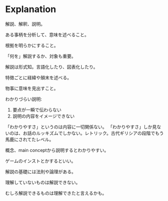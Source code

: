 # Explanation

解説、解釈、説明。

ある事柄を分析して、意味を述べること。

根拠を明らかにすること。

「何を」解説するか、対象も重要。

解説は形式知。言語化したり、図表化したり。

特徴ごとに経緯や顛末を述べる。

物事に意味を見出すこと。

わかりづらい説明:

1. 要点が一瞬で伝わらない
2. 説明の内容をイメージできない

「わかりやすさ」というのは内容に一切関係ない。
「わかりやすさ」しか見ないのは、お話のルッキズムでしかない。レトリック。古代ギリシアの段階でもう馬鹿にされてたレベル。

概念、main conceptから説明するとわかりやすい。

ゲームのインストとかするといい。

解説の基礎には法則や論理がある。

理解していないものは解説できない。

むしろ解説できるものは理解できたと言えるかも。
